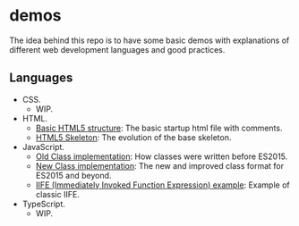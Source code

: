# demos

The idea behind this repo is to have some basic demos with explanations of different web development languages and good practices.

## Languages

- CSS.
  - WIP.
- HTML.
  - [Basic HTML5 structure](./html/base.html): The basic startup html file with comments.
  - [HTML5 Skeleton](./html/skeleton.html): The evolution of the base skeleton.
- JavaScript.
  - [Old Class implementation](./javascript/class.old.js): How classes were written before ES2015.
  - [New Class implementation](./javascript/class.new.js): The new and improved class format for ES2015 and beyond.
  - [IIFE (Immediately Invoked Function Expression) example](./javascript/iife.js): Example of classic IIFE.
- TypeScript.
  - WIP.